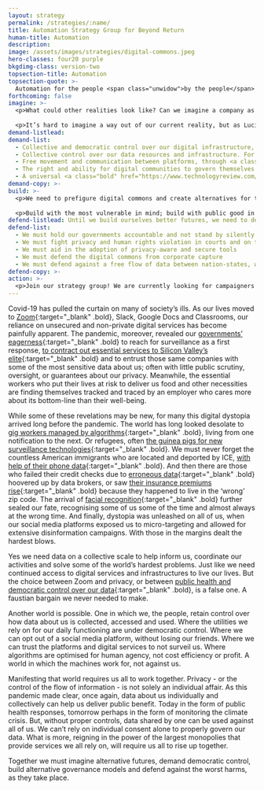 ```yaml
---
layout: strategy
permalink: /strategies/:name/
title: Automation Strategy Group for Beyond Return
human-title: Automation
description:
image: /assets/images/strategies/digital-commons.jpeg
hero-classes: four20 purple
bkgdimg-class: version-two
topsection-title: Automation
topsection-quote: >-
  Automation for the people <span class="unwidow">by the people</span>
forthcoming: false
imagine: >-
  <p>What could other realities look like? Can we imagine a company as powerful and omni-present as Amazon to become a public utility? What would our lives look like in that case? Would your daily life look different if your Zoom call was just between you and the person you are calling? Or if you could donate your health data to research, without your health insurer also gaining access?</p>
  
  <p>It’s hard to imagine a way out of our current reality, but as Lucille Clifton wrote: “We cannot create what we cannot imagine”. We must look at historical examples, at present-day alternatives, as well as art and science-fiction to help us envision new worlds.</p>
demand-listlead:
demand-list: 
  - Collective and democratic control over our digital infrastructure, essential digital services and <a class="bold" href="https://www.theguardian.com/commentisfree/2017/aug/30/nationalise-google-facebook-amazon-data-monopoly-platform-public-interest" target="_blank">platforms</a>.
  - Collective control over our data resources and infrastructure. For instance in the form of <a class="bold" href="https://medium.com/@anoukruhaak/data-trusts-why-what-and-how-a8b53b53d34" target="_blank">data trusts</a>, <a class="bold" href="https://www.nesta.org.uk/feature/four-future-scenarios-personal-data-economy-2035/unlocking-the-value-in-data-as-a-commons/" target="_blank">data commons</a>, <a class="bold" href="https://wiki.p2pfoundation.net/Data_Cooperatives" target="_blank">data cooperatives</a>, or <a class="bold" href="https://thedataunion.eu/" target="_blank">data unions</a>.
  - Free movement and communication between platforms, through <a class="bold" href="https://redecentralize.org/" target="_blank">interoperability</a>.
  - The right and ability for digital communities to govern themselves and their borders, free from surveillance
  - A universal <a class="bold" href="https://www.technologyreview.com/2018/12/14/138615/its-time-for-a-bill-of-data-rights/" target="_blank">bill of digital rights</a>
demand-copy: >-
build: >-
  <p>We need to prefigure digital commons and create alternatives for those who want to opt out of the surveillance economy. Many users of online services want better, many companies want to do better, but at the moment they have few alternative models available to them. And what about researchers and nonprofit looking to use data in ways that would benefit society at large. How could we help them do so without putting ourselves at risk?</p>
  
  <p>Build with the most vulnerable in mind; build with public good in mind. Build with a diverse collection of voices in the room.</p>
defend-listlead: Until we build ourselves better futures, we need to defend against the worst harms.
defend-list: 
  - We must hold our governments accountable and not stand by silently as they handover the keys of the kingdom to tech firms. 
  - We must fight privacy and human rights violation in courts and on the street
  - We must aid in the adoption of privacy-aware and secure tools
  - We must defend the digital commons from corporate capture
  - We must defend against a free flow of data between nation-states, without a Universal Bill of Data Rights
defend-copy: >-
action: >-
  <p>Join our strategy group! We are currently looking for campaigners and social media strategists to join our group. Please sign up to join Beyond Return with this form and join one of our recurring onboarding sessions on Sunday (we announce those on Twitter)!</p>
---
```


Covid-19 has pulled the curtain on many of society’s ills. As our lives moved to [Zoom](https://www.edweek.org/ew/articles/2020/04/03/zoom-use-skyrockets-during-coronavirus-pandemic-prompting.html){:target="_blank" .bold}, Slack, Google Docs and Classrooms, our reliance on unsecured and non-private digital services has become painfully apparent. The pandemic, moreover, revealed our [governments’ eagerness](https://edition.cnn.com/2020/04/03/us/kentucky-coronavirus-residents-ankle-monitors-trnd/index.html){:target="_blank" .bold} to reach for surveillance as a first response, [to contract out essential services to Silicon Valley’s elite](https://bylinetimes.com/2020/04/22/palantir-coronavirus-contract-did-not-go-to-competitive-tender/){:target="_blank" .bold} and to entrust those same companies with some of the most sensitive data about us; often with little public scrutiny, oversight, or guarantees about our privacy. Meanwhile, the essential workers who put their lives at risk to deliver us food and other necessities are finding themselves tracked and traced by an employer who cares more about its bottom-line than their well-being.

While some of these revelations may be new, for many this digital dystopia arrived long before the pandemic. The world has long looked desolate to [gig workers managed by algorithms](https://hbr.org/2019/08/what-people-hate-about-being-managed-by-algorithms-according-to-a-study-of-uber-drivers){:target="_blank" .bold}, living from one notification to the next. Or refugees, often [the guinea pigs for new surveillance technologies](https://www.nytimes.com/2020/04/15/opinion/coronavirus-surveillance-privacy-rights.html){:target="_blank" .bold}. We must never forget the countless American immigrants who are located and deported by ICE, [with help of their phone data](https://www.vox.com/recode/2020/2/7/21127911/ice-border-cellphone-data-tracking-department-homeland-security-immigration){:target="_blank" .bold}. And then there are those who failed their credit checks due to [erroneous data](https://www.propublica.org/article/making-algorithms-accountable){:target="_blank" .bold} hoovered up by data brokers, or saw [their insurance premiums rise](https://www.propublica.org/article/minority-neighborhoods-higher-car-insurance-premiums-white-areas-same-risk){:target="_blank" .bold} because they happened to live in the ‘wrong’ zip code. The arrival of [facial recognition](https://www.nytimes.com/2019/12/19/technology/facial-recognition-bias.html){:target="_blank" .bold} further sealed our fate, recognising some of us some of the time and almost always at the wrong time. And finally, dystopia was unleashed on all of us, when our social media platforms exposed us to micro-targeting and allowed for extensive disinformation campaigns. With those in the margins dealt the hardest blows.  

Yes we need data on a collective scale to help inform us, coordinate our activities and solve some of the world’s hardest problems. Just like we need continued access to digital services and infrastructures to live our lives. But the choice between Zoom and privacy, or between [public health and democratic control over our data](https://jacobinmag.com/2020/04/privacy-health-surveillance-coronavirus-pandemic-technology){:target="_blank" .bold}, is a false one. A faustian bargain we never needed to make.

Another world is possible. One in which we, the people, retain control over how data about us is collected, accessed and used. Where the utilities we rely on for our daily functioning are under democratic control. Where we can opt out of a social media platform, without losing our friends. Where we can trust the platforms and digital services to not surveil us. Where algorithms are optimised for human agency, not cost efficiency or profit. A world in which the machines work for, not against us.

Manifesting that world requires us all to work together. Privacy - or the control of the flow of information - is not solely an individual affair.  As this pandemic made clear, once again, data about us individually and collectively can help us deliver public benefit. Today in the form of public health responses, tomorrow perhaps in the form of monitoring the climate crisis. But, without proper controls, data shared by one can be used against  all of us. We can’t rely on individual consent alone to properly govern our data. What is more, reigning in the power of the largest monopolies that provide services we all rely on, will require us all to rise up together. 

Together we must imagine alternative futures, demand democratic control, build alternative governance models and defend against the worst harms, as they take place.